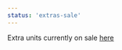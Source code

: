 ```yaml
---
status: 'extras-sale'
---
```

Extra units currently on sale [here](https://cannonkeys.com/products/vector)